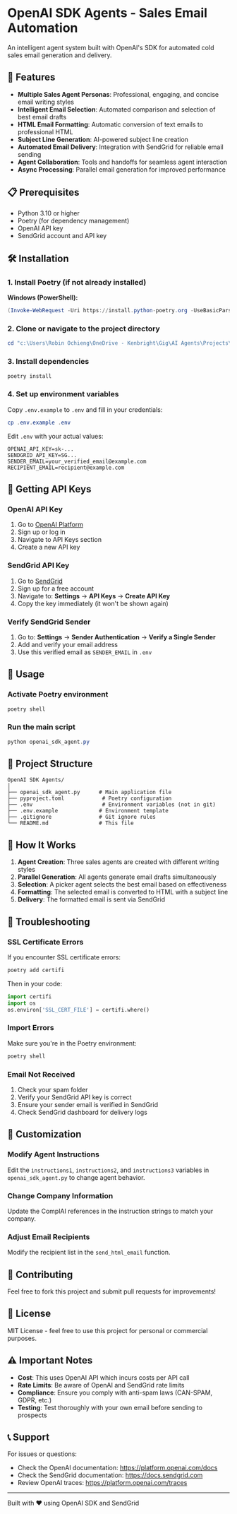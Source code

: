 # OpenAI SDK Agents - Sales Email Automation

An intelligent agent system built with OpenAI's SDK for automated cold sales email generation and delivery.

## 🚀 Features

- **Multiple Sales Agent Personas**: Professional, engaging, and concise email writing styles
- **Intelligent Email Selection**: Automated comparison and selection of best email drafts
- **HTML Email Formatting**: Automatic conversion of text emails to professional HTML
- **Subject Line Generation**: AI-powered subject line creation
- **Automated Email Delivery**: Integration with SendGrid for reliable email sending
- **Agent Collaboration**: Tools and handoffs for seamless agent interaction
- **Async Processing**: Parallel email generation for improved performance

## 📋 Prerequisites

- Python 3.10 or higher
- Poetry (for dependency management)
- OpenAI API key
- SendGrid account and API key

## 🛠️ Installation

### 1. Install Poetry (if not already installed)

**Windows (PowerShell):**
```powershell
(Invoke-WebRequest -Uri https://install.python-poetry.org -UseBasicParsing).Content | py -
```

### 2. Clone or navigate to the project directory

```powershell
cd "c:\Users\Robin Ochieng\OneDrive - Kenbright\Gig\AI Agents\Projects\OpenAI SDK Agents"
```

### 3. Install dependencies

```powershell
poetry install
```

### 4. Set up environment variables

Copy `.env.example` to `.env` and fill in your credentials:

```powershell
cp .env.example .env
```

Edit `.env` with your actual values:
```env
OPENAI_API_KEY=sk-...
SENDGRID_API_KEY=SG...
SENDER_EMAIL=your_verified_email@example.com
RECIPIENT_EMAIL=recipient@example.com
```

## 🔑 Getting API Keys

### OpenAI API Key
1. Go to [OpenAI Platform](https://platform.openai.com/)
2. Sign up or log in
3. Navigate to API Keys section
4. Create a new API key

### SendGrid API Key
1. Go to [SendGrid](https://sendgrid.com/)
2. Sign up for a free account
3. Navigate to: **Settings** → **API Keys** → **Create API Key**
4. Copy the key immediately (it won't be shown again)

### Verify SendGrid Sender
1. Go to: **Settings** → **Sender Authentication** → **Verify a Single Sender**
2. Add and verify your email address
3. Use this verified email as `SENDER_EMAIL` in `.env`

## 🚀 Usage

### Activate Poetry environment

```powershell
poetry shell
```

### Run the main script

```powershell
python openai_sdk_agent.py
```

## 📁 Project Structure

```
OpenAI SDK Agents/
│
├── openai_sdk_agent.py      # Main application file
├── pyproject.toml            # Poetry configuration
├── .env                      # Environment variables (not in git)
├── .env.example             # Environment template
├── .gitignore               # Git ignore rules
└── README.md                # This file
```

## 🧪 How It Works

1. **Agent Creation**: Three sales agents are created with different writing styles
2. **Parallel Generation**: All agents generate email drafts simultaneously
3. **Selection**: A picker agent selects the best email based on effectiveness
4. **Formatting**: The selected email is converted to HTML with a subject line
5. **Delivery**: The formatted email is sent via SendGrid

## 🔧 Troubleshooting

### SSL Certificate Errors

If you encounter SSL certificate errors:

```powershell
poetry add certifi
```

Then in your code:
```python
import certifi
import os
os.environ['SSL_CERT_FILE'] = certifi.where()
```

### Import Errors

Make sure you're in the Poetry environment:
```powershell
poetry shell
```

### Email Not Received

1. Check your spam folder
2. Verify your SendGrid API key is correct
3. Ensure your sender email is verified in SendGrid
4. Check SendGrid dashboard for delivery logs

## 📝 Customization

### Modify Agent Instructions

Edit the `instructions1`, `instructions2`, and `instructions3` variables in `openai_sdk_agent.py` to change agent behavior.

### Change Company Information

Update the ComplAI references in the instruction strings to match your company.

### Adjust Email Recipients

Modify the recipient list in the `send_html_email` function.

## 🤝 Contributing

Feel free to fork this project and submit pull requests for improvements!

## 📄 License

MIT License - feel free to use this project for personal or commercial purposes.

## ⚠️ Important Notes

- **Cost**: This uses OpenAI API which incurs costs per API call
- **Rate Limits**: Be aware of OpenAI and SendGrid rate limits
- **Compliance**: Ensure you comply with anti-spam laws (CAN-SPAM, GDPR, etc.)
- **Testing**: Test thoroughly with your own email before sending to prospects

## 📞 Support

For issues or questions:
- Check the OpenAI documentation: https://platform.openai.com/docs
- Check the SendGrid documentation: https://docs.sendgrid.com
- Review OpenAI traces: https://platform.openai.com/traces

---

Built with ❤️ using OpenAI SDK and SendGrid
